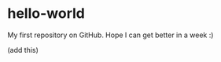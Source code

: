 hello-world
===========

My first repository on GitHub.
Hope I can get better in a week :)

(add this)
